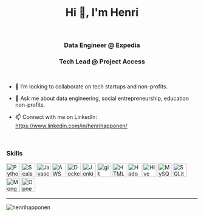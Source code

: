 <h1 align="center">Hi 👋, I'm Henri</h1>

<br/>

<h3 align="center">Data Engineer @ Expedia</h3>
<h3 align="center">Tech Lead @ Project Access</h3>

<br/>

- 👯 I’m looking to collaborate on tech startups and non-profits.

- 💬 Ask me about data engineering, social entrepreneurship, education non-profits.

- 📫 Connect with me on LinkedIn: https://www.linkedin.com/in/henrihapponen/

<br/>

<p align="left">
<h3 align="left">Skills</h3>
<p align="left">
  <a href="https://www.python.org/" target="_blank" rel="noreferrer"><img src="https://raw.githubusercontent.com/rahuldkjain/github-profile-readme-generator/master/src/images/icons/ProgrammingLanguages/python.svg" width="36" height="36" alt="Python" /></a>
  <a href="https://www.scala.org/" target="_blank" rel="noreferrer"><img src="https://raw.githubusercontent.com/rahuldkjain/github-profile-readme-generator/master/src/images/icons/ProgrammingLanguages/scala.svg" width="36" height="36" alt="Scala" /></a>
  <a href="https://www.javascript.com" target="_blank" rel="noreferrer"><img src="https://raw.githubusercontent.com/rahuldkjain/github-profile-readme-generator/master/src/images/icons/ProgrammingLanguages/javascript.svg" width="36" height="36" alt="Javascript" /></a>
  <a href="aws" target="_blank" rel="noreferrer"><img src="https://raw.githubusercontent.com/rahuldkjain/github-profile-readme-generator/master/src/images/icons/Devops/aws.svg" width="36" height="36" alt="AWS" /></a>
  <a href="docker" target="_blank" rel="noreferrer"><img src="https://raw.githubusercontent.com/rahuldkjain/github-profile-readme-generator/master/src/images/icons/Devops/docker.svg" width="36" height="36" alt="Docker" /></a>
  <a href="jenkins" target="_blank" rel="noreferrer"><img src="https://raw.githubusercontent.com/rahuldkjain/github-profile-readme-generator/master/src/images/icons/Devops/jenkins.svg" width="36" height="36" alt="Jenkin" /></a>
  <a href="git" target="_blank" rel="noreferrer"><img src="https://raw.githubusercontent.com/rahuldkjain/github-profile-readme-generator/master/src/images/icons/Other/git.svg" width="36" height="36" alt="git" /></a>
  <a href="https://developer.mozilla.org/en-US/docs/Glossary/HTML5" target="_blank" rel="noreferrer"><img src="https://raw.githubusercontent.com/rahuldkjain/github-profile-readme-generator/master/src/images/icons/FrontendDevelopment/html.svg" width="36" height="36" alt="HTML5" /></a>
  <a href="hadoop" target="_blank" rel="noreferrer"><img src="https://raw.githubusercontent.com/rahuldkjain/github-profile-readme-generator/master/src/images/icons/BackendDevelopment/hadoop.svg" width="36" height="36" alt="Hadoop" /></a>
  <a href="hive" target="_blank" rel="noreferrer"><img src="https://raw.githubusercontent.com/rahuldkjain/github-profile-readme-generator/master/src/images/icons/Database/hive.svg" width="36" height="36" alt="Hive" /></a>
  <a href="mysql" target="_blank" rel="noreferrer"><img src="https://raw.githubusercontent.com/rahuldkjain/github-profile-readme-generator/master/src/images/icons/Database/mysql.svg" width="36" height="36" alt="MySQL" /></a>
  <a href="sqlite" target="_blank" rel="noreferrer"><img src="https://raw.githubusercontent.com/rahuldkjain/github-profile-readme-generator/master/src/images/icons/Database/sqlite.svg" width="36" height="36" alt="SQLite" /></a>
  <a href="mongodb" target="_blank" rel="noreferrer"><img src="https://raw.githubusercontent.com/rahuldkjain/github-profile-readme-generator/master/src/images/icons/Database/mongodb.svg" width="36" height="36" alt="MongoDB" /></a>
  <a href="opencv" target="_blank" rel="noreferrer"><img src="https://raw.githubusercontent.com/rahuldkjain/github-profile-readme-generator/master/src/images/icons/AIML/opencv.svg" width="36" height="36" alt="OpneCV" /></a>
</p>


---

<p align="left"> <img src="https://komarev.com/ghpvc/?username=henrihapponen" alt="henrihapponen" /> </p>

